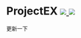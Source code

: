 # ProjectEX [![](http://cf.way2muchnoise.eu/projectex-forge.svg) ![](http://cf.way2muchnoise.eu/versions/projectex-forge.svg)](https://www.curseforge.com/minecraft/mc-mods/projectex-forge)

更新一下
